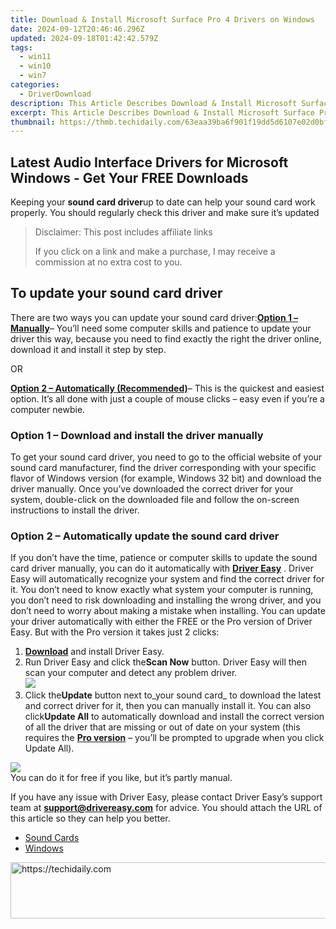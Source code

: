 ```yaml
---
title: Download & Install Microsoft Surface Pro 4 Drivers on Windows
date: 2024-09-12T20:46:46.296Z
updated: 2024-09-18T01:42:42.579Z
tags:
  - win11
  - win10
  - win7
categories:
  - DriverDownload
description: This Article Describes Download & Install Microsoft Surface Pro 4 Drivers on Windows
excerpt: This Article Describes Download & Install Microsoft Surface Pro 4 Drivers on Windows
thumbnail: https://thmb.techidaily.com/63eaa39ba6f901f19dd5d6107e02d0bfc04195c0f440f8e4bb186694932a1b6e.jpg
---
```


## Latest Audio Interface Drivers for Microsoft Windows - Get Your FREE Downloads

Keeping your **sound card driver**up to date can help your sound card work properly. You should regularly check this driver and make sure it’s updated

>  Disclaimer: This post includes affiliate links
>
>  If you click on a link and make a purchase, I may receive a commission at no extra cost to you.
>

## To update your sound card driver

There are two ways you can update your sound card driver:[**Option 1 – Manually**](https://tools.techidaily.com/drivereasy/download/)– You’ll need some computer skills and patience to update your driver this way, because you need to find exactly the right the driver online, download it and install it step by step.

OR

[**Option 2 – Automatically (Recommended)**](https://www.drivereasy.com/knowledge/sound-card-drivers-download-for-windows/#b)– This is the quickest and easiest option. It’s all done with just a couple of mouse clicks – easy even if you’re a computer newbie.

### Option 1 – Download and install the driver manually

To get your sound card driver, you need to go to the official website of your sound card manufacturer, find the driver corresponding with your specific flavor of Windows version (for example, Windows 32 bit) and download the driver manually. Once you’ve downloaded the correct driver for your system, double-click on the downloaded file and follow the on-screen instructions to install the driver.

### Option 2 – Automatically update the sound card driver

If you don’t have the time, patience or computer skills to update the sound card driver manually, you can do it automatically with **[Driver Easy](https://tools.techidaily.com/drivereasy/download/)** . Driver Easy will automatically recognize your system and find the correct driver for it. You don’t need to know exactly what system your computer is running, you don’t need to risk downloading and installing the wrong driver, and you don’t need to worry about making a mistake when installing. You can update your driver automatically with either the FREE or the Pro version of Driver Easy. But with the Pro version it takes just 2 clicks:

1. [**Download**](https://tools.techidaily.com/drivereasy/download/) and install Driver Easy.
2. Run Driver Easy and click the**Scan Now** button. Driver Easy will then scan your computer and detect any problem driver.  
![](https://images.drivereasy.com/wp-content/uploads/2018/09/img_5b99d81543f25.jpg)
3. Click the**Update** button next to_your sound card_ to download the latest and correct driver for it, then you can manually install it. You can also click**Update All** to automatically download and install the correct version of all the driver that are missing or out of date on your system (this requires the **[Pro version](https://tools.techidaily.com/drivereasy/download/)**  – you’ll be prompted to upgrade when you click Update All).  

![](https://images.drivereasy.com/wp-content/uploads/2018/09/img_5b9a432156b0f.jpg)  
 You can do it for free if you like, but it’s partly manual.

 If you have any issue with Driver Easy, please contact Driver Easy’s support team at **[support@drivereasy.com](https://tools.techidaily.com/drivereasy/download/)**  for advice. You should attach the URL of this article so they can help you better.

* [Sound Cards](https://tools.techidaily.com/drivereasy/download/)
* [Windows](https://tools.techidaily.com/drivereasy/download/)

<ins class="adsbygoogle"
     style="display:block"
     data-ad-format="autorelaxed"
     data-ad-client="ca-pub-7571918770474297"
     data-ad-slot="1223367746"></ins>

<ins class="adsbygoogle"
     style="display:block"
     data-ad-client="ca-pub-7571918770474297"
     data-ad-slot="8358498916"
     data-ad-format="auto"
     data-full-width-responsive="true"></ins>



<!-- affiliate ads begin -->
<a href="https://appsumo.8odi.net/c/5597632/2144298/7443" target="_top" id="2144298">
  <img src="//a.impactradius-go.com/display-ad/7443-2144298" border="0" alt="https://techidaily.com" width="728" height="90"/>
</a>
<img height="0" width="0" src="https://appsumo.8odi.net/i/5597632/2144298/7443" style="position:absolute;visibility:hidden;" border="0" />
<!-- affiliate ads end -->


